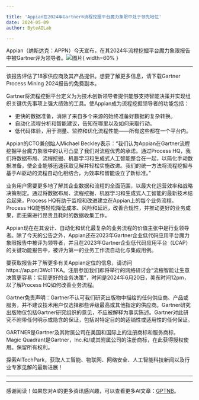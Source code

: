 ```yaml
---

title: 'Appian在2024年Gartner®流程挖掘平台魔力象限中处于领先地位'
date: 2024-05-09
author: ByteAILab

---
```


Appian（纳斯达克：APPN）今天宣布，在其2024年流程挖掘平台魔力象限报告中被Gartner评为领导者。![图片](https://ai-techpark.com/wp-content/uploads/2024/05/Appian-960x540.jpg){ width=60% }

---
该报告评估了18家供应商及其产品提供。想要了解更多信息，请下载Gartner Process Mining 2024报告的免费副本。

Gartner将流程挖掘平台定义为为技术创新领导者提供能够支持智能决策并实现组织关键优先事项上强大绩效的工具。使Appian成为流程挖掘领导者的功能包括：
- 更快的数据准备，消除了来自多个来源的始终准备好数据的复杂转换。
- 自动化流程分析和智能建议，告知在哪里以及如何采取行动。
- 低代码体验，用于测量、监控和优化流程性能——所有这些都在一个平台内。

Appian的CTO兼创始人Michael Beckley表示：“我们认为Appian在Gartner流程挖掘平台魔力象限中的认可凸显了我们对流程优秀的承诺。通过Process HQ，我们将数据布局、流程挖掘、机器学习和生成式人工智能整合在一起，以简化手动数据准备，使企业能够迅速获取见解并轻松实施改进。我们的统一方法将流程挖掘与基于AI驱动的流程自动化相结合，为效率和智能设立了新标准。”

业务用户需要更多地了解其企业数据和流程的全面范围，以最大化运营效率和战略决策制定。通过将数据布局、流程挖掘、机器学习和生成式人工智能的最新技术结合起来，Process HQ有助于监视和改进建立在Appian上的每个业务流程。Process HQ能够轻松降低成本、风险和延迟，改善合规性，并推动更好的业务成果，而无需进行昂贵且耗时的数据收集工作。

Appian现在在其设计、自动化和优化最复杂的业务流程的价值主张中是行业领导者。除了今天的公告之外，Appian还在2023年Gartner企业低代码应用平台魔力象限报告中被评为领导者，并且在2023年Gartner企业低代码应用平台（LCAP）的关键功能报告中，被评为第一的业务工作流自动化与集成用例。

要获取报告并了解更多有关Appian定位的信息，请访问https://ap.pn/3Wo1TKA。注册参加我们即将举行的网络研讨会“流程智能让生意决策更容易：实现更好的业务决策”，时间是2024年6月20日，美东时间12pm，以了解Process HQ如何改善业务流程。

Gartner免责声明：Gartner不认可我们研究出版物中描绘的任何供应商、产品或服务，并不建议技术用户仅选择那些评级最高或其他指定的供应商。Gartner研究出版物仅包括Gartner研究组织的意见，不应被解释为事实陈述。Gartner对此研究不附带任何明示或隐含的保证，包括对特定目的的适销性或适用性的任何保证。

GARTNER是Gartner及其附属公司在美国和国际上的注册商标和服务商标，Magic Quadrant是Gartner，Inc.和/或其附属公司的注册商标，在此获得授权使用。保留所有权利。


探索AITechPark，获取人工智能、物联网、网络安全、人工智能科技新闻以及行业专家见解的最新进展！

---
---
感谢阅读！如果您对AI的更多资讯感兴趣，可以查看更多AI文章：[GPTNB](https://gptnb.com)。